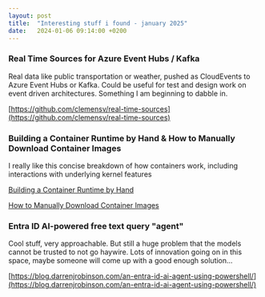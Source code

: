```yaml
---
layout: post
title:  "Interesting stuff i found - january 2025"
date:   2024-01-06 09:14:00 +0200
---
```

### Real Time Sources for Azure Event Hubs / Kafka
Real data like public transportation or weather, pushed as CloudEvents to Azure Event Hubs or Kafka. Could be useful for test and design work on event driven architectures. Something I am beginning to dabble in.

[https://github.com/clemensv/real-time-sources](https://github.com/clemensv/real-time-sources)

### Building a Container Runtime by Hand & How to Manually Download Container Images
I really like this concise breakdown of how containers work, including interactions with underlying kernel features

[Building a Container Runtime by Hand](https://medium.com/@donovan.hubbard/demystifying-containers-part-1-4555311061fc)

[How to Manually Download Container Images](https://medium.com/@donovan.hubbard/how-to-manually-download-container-images-8189bb60baa5)

### Entra ID AI-powered free text query "agent" 
Cool stuff, very approachable. But still a huge problem that the models cannot be trusted to not go haywire. Lots of innovation going on in this space, maybe someone will come up with a good enough solution...

[https://blog.darrenjrobinson.com/an-entra-id-ai-agent-using-powershell/](https://blog.darrenjrobinson.com/an-entra-id-ai-agent-using-powershell/)
